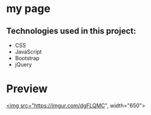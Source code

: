 # my page


## Technologies used in this project:
* CSS
* JavaScript
* Bootstrap
* jQuery


# Preview

<a href="https://imgur.com/dgFLQMC"><img src="https://imgur.com/dgFLQMC", width="650"></a>
